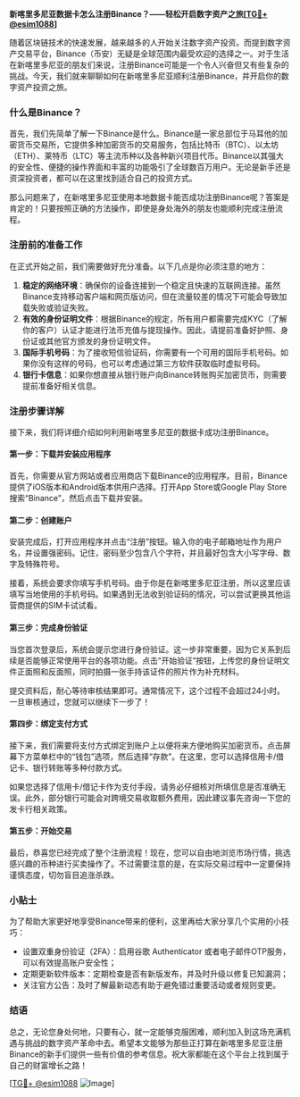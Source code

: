 **新喀里多尼亚数据卡怎么注册Binance？——轻松开启数字资产之旅[[TG💪+ @esim1088](https://t.me/s/esim1088)]**

随着区块链技术的快速发展，越来越多的人开始关注数字资产投资。而提到数字资产交易平台，Binance（币安）无疑是全球范围内最受欢迎的选择之一。对于生活在新喀里多尼亚的朋友们来说，注册Binance可能是一个令人兴奋但又有些复杂的挑战。今天，我们就来聊聊如何在新喀里多尼亚顺利注册Binance，并开启你的数字资产投资之旅。

### 什么是Binance？

首先，我们先简单了解一下Binance是什么。Binance是一家总部位于马耳他的加密货币交易所，它提供多种加密货币的交易服务，包括比特币（BTC）、以太坊（ETH）、莱特币（LTC）等主流币种以及各种新兴项目代币。Binance以其强大的安全性、便捷的操作界面和丰富的功能吸引了全球数百万用户。无论是新手还是资深投资者，都可以在这里找到适合自己的投资方式。

那么问题来了，在新喀里多尼亚使用本地数据卡能否成功注册Binance呢？答案是肯定的！只要按照正确的方法操作，即使是身处海外的朋友也能顺利完成注册流程。

### 注册前的准备工作

在正式开始之前，我们需要做好充分准备。以下几点是你必须注意的地方：

1. **稳定的网络环境**：确保你的设备连接到一个稳定且快速的互联网连接。虽然Binance支持移动客户端和网页版访问，但在流量较差的情况下可能会导致加载失败或验证失败。
2. **有效的身份证明文件**：根据Binance的规定，所有用户都需要完成KYC（了解你的客户）认证才能进行法币充值与提现操作。因此，请提前准备好护照、身份证或其他官方颁发的身份证明文件。
3. **国际手机号码**：为了接收短信验证码，你需要有一个可用的国际手机号码。如果你没有这样的号码，也可以考虑通过第三方软件获取临时虚拟号码。
4. **银行卡信息**：如果你想直接从银行账户向Binance转账购买加密货币，则需要提前准备好相关信息。

### 注册步骤详解

接下来，我们将详细介绍如何利用新喀里多尼亚的数据卡成功注册Binance。

#### 第一步：下载并安装应用程序

首先，你需要从官方网站或者应用商店下载Binance的应用程序。目前，Binance提供了iOS版本和Android版本供用户选择。打开App Store或Google Play Store搜索“Binance”，然后点击下载并安装。

#### 第二步：创建账户

安装完成后，打开应用程序并点击“注册”按钮。输入你的电子邮箱地址作为用户名，并设置强密码。记住，密码至少包含八个字符，并且最好包含大小写字母、数字及特殊符号。

接着，系统会要求你填写手机号码。由于你是在新喀里多尼亚注册，所以这里应该填写当地使用的手机号码。如果遇到无法收到验证码的情况，可以尝试更换其他运营商提供的SIM卡试试看。

#### 第三步：完成身份验证

当您首次登录后，系统会提示您进行身份验证。这一步非常重要，因为它关系到后续是否能够正常使用平台的各项功能。点击“开始验证”按钮，上传您的身份证明文件正面照和反面照，同时拍摄一张手持该证件的照片作为补充材料。

提交资料后，耐心等待审核结果即可。通常情况下，这个过程不会超过24小时。一旦审核通过，您就可以继续下一步了！

#### 第四步：绑定支付方式

接下来，我们需要将支付方式绑定到账户上以便将来方便地购买加密货币。点击屏幕下方菜单栏中的“钱包”选项，然后选择“存款”。在这里，您可以选择信用卡/借记卡、银行转账等多种付款方式。

如果您选择了信用卡/借记卡作为支付手段，请务必仔细核对所填信息是否准确无误。此外，部分银行可能会对跨境交易收取额外费用，因此建议事先咨询一下您的发卡行相关政策。

#### 第五步：开始交易

最后，恭喜您已经完成了整个注册流程！现在，您可以自由地浏览市场行情，挑选感兴趣的币种进行买卖操作了。不过需要注意的是，在实际交易过程中一定要保持谨慎态度，切勿盲目追涨杀跌。

### 小贴士

为了帮助大家更好地享受Binance带来的便利，这里再给大家分享几个实用的小技巧：

- 设置双重身份验证（2FA）：启用谷歌 Authenticator 或者电子邮件OTP服务，可以有效提高账户安全性；
- 定期更新软件版本：定期检查是否有新版发布，并及时升级以修复已知漏洞；
- 关注官方公告：及时了解最新动态有助于避免错过重要活动或者规则变更。

### 结语

总之，无论您身处何地，只要有心，就一定能够克服困难，顺利加入到这场充满机遇与挑战的数字资产革命中去。希望本文能够为那些正打算在新喀里多尼亚注册Binance的新手们提供一些有价值的参考信息。祝大家都能在这个平台上找到属于自己的财富增长之路！

[[TG💪+ @esim1088](https://t.me/s/esim1088) ![Image](https://i.postimg.cc/4NQfJmqS/Snipaste-2025-05-13-00-14-12.png)]